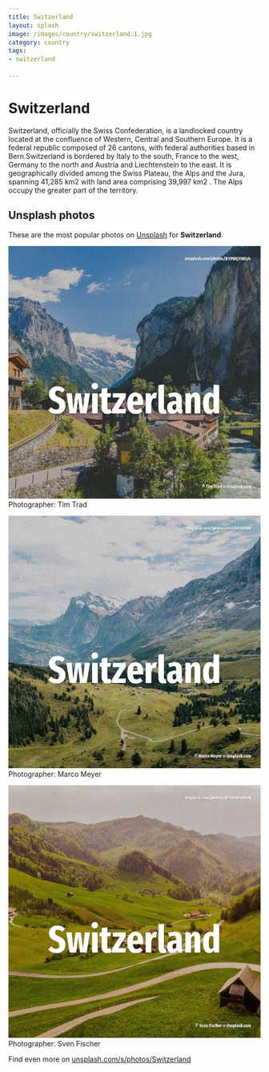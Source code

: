 ```yaml
---
title: Switzerland
layout: splash
image: /images/country/switzerland.1.jpg
category: country
tags:
- switzerland

---
```

# Switzerland

Switzerland, officially the Swiss Confederation, is a landlocked country located at the confluence  of Western, Central and Southern Europe. It is a federal republic composed of 26 cantons, with federal authorities based in Bern.Switzerland  is bordered by Italy to the south, France to the west, Germany to the north and Austria and  Liechtenstein to the east. It is geographically divided among the Swiss Plateau, the Alps and the Jura, spanning 41,285 km2   with land area comprising 39,997 km2 . The Alps occupy the greater part of the territory.  

 
## Unsplash photos
These are the most popular photos on [Unsplash](https://unsplash.com) for **Switzerland**.
 
![Switzerland](/images/country/switzerland.1.jpg)
Photographer:  Tim Trad
 
![Switzerland](/images/country/switzerland.2.jpg)
Photographer:  Marco Meyer
 
![Switzerland](/images/country/switzerland.3.jpg)
Photographer:  Sven Fischer
 
Find even more on [unsplash.com/s/photos/Switzerland](https://unsplash.com/s/photos/Switzerland)
 
